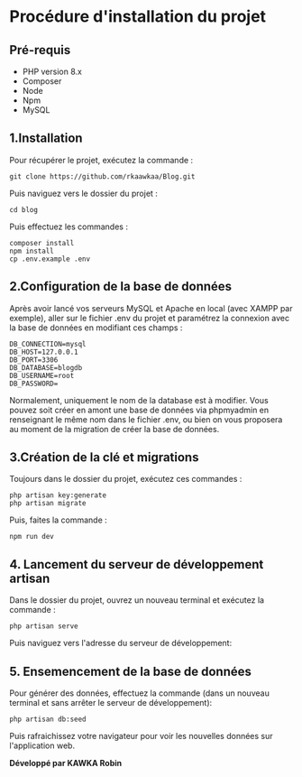 # Procédure d'installation du projet

## Pré-requis

-   PHP version 8.x
-   Composer
-   Node
-   Npm
-   MySQL

## 1.Installation

Pour récupérer le projet, exécutez la commande :

```git
git clone https://github.com/rkaawkaa/Blog.git
```

Puis naviguez vers le dossier du projet :

```git
cd blog
```

Puis effectuez les commandes :

```
composer install
npm install
cp .env.example .env
```

## 2.Configuration de la base de données

Après avoir lancé vos serveurs MySQL et Apache en local (avec XAMPP par exemple), aller sur le fichier .env du projet et paramétrez la connexion avec la base de données en modifiant ces champs :

```
DB_CONNECTION=mysql
DB_HOST=127.0.0.1
DB_PORT=3306
DB_DATABASE=blogdb
DB_USERNAME=root
DB_PASSWORD=
```

Normalement, uniquement le nom de la database est à modifier. Vous pouvez soit créer en amont une base de données via phpmyadmin en renseignant le même nom dans le fichier .env, ou bien on vous proposera au moment de la migration de créer la base de données.

## 3.Création de la clé et migrations

Toujours dans le dossier du projet, exécutez ces commandes :

```
php artisan key:generate
php artisan migrate
```

Puis, faites la commande :

```
npm run dev
```

## 4. Lancement du serveur de développement artisan

Dans le dossier du projet, ouvrez un nouveau terminal et exécutez la commande :

```
php artisan serve
```

Puis naviguez vers l'adresse du serveur de développement:

## 5. Ensemencement de la base de données

Pour générer des données, effectuez la commande (dans un nouveau terminal et sans arrêter le serveur de développement):

```
php artisan db:seed
```

Puis rafraichissez votre navigateur pour voir les nouvelles données sur l'application web.

**Développé par KAWKA Robin**
